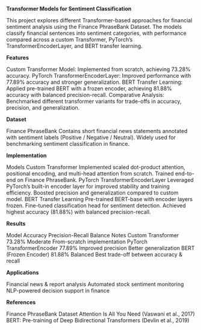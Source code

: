 **Transformer Models for Sentiment Classification**

This project explores different Transformer-based approaches for financial sentiment analysis using the Finance PhraseBank Dataset. The models classify financial sentences into sentiment categories, with performance compared across a custom Transformer, PyTorch’s TransformerEncoderLayer, and BERT transfer learning.

**Features**

Custom Transformer Model: Implemented from scratch, achieving 73.28% accuracy.
PyTorch TransformerEncoderLayer: Improved performance with 77.89% accuracy and stronger generalization.
BERT Transfer Learning: Applied pre-trained BERT with a frozen encoder, achieving 81.88% accuracy with balanced precision-recall.
Comparative Analysis: Benchmarked different transformer variants for trade-offs in accuracy, precision, and generalization.

**Dataset**

Finance PhraseBank
Contains short financial news statements annotated with sentiment labels (Positive / Negative / Neutral).
Widely used for benchmarking sentiment classification in finance.

**Implementation**

Models
Custom Transformer
Implemented scaled dot-product attention, positional encoding, and multi-head attention from scratch.
Trained end-to-end on Finance PhraseBank.
PyTorch TransformerEncoderLayer
Leveraged PyTorch’s built-in encoder layer for improved stability and training efficiency.
Boosted precision and generalization compared to custom model.
BERT Transfer Learning
Pre-trained BERT-base with encoder layers frozen.
Fine-tuned classification head for sentiment detection.
Achieved highest accuracy (81.88%) with balanced precision-recall.

**Results**

Model	Accuracy	Precision-Recall Balance	Notes
Custom Transformer	73.28%	Moderate	From-scratch implementation
PyTorch TransformerEncoder	77.89%	Improved precision	Better generalization
BERT (Frozen Encoder)	81.88%	Balanced	Best trade-off between accuracy & recall

**Applications**

Financial news & report analysis
Automated stock sentiment monitoring
NLP-powered decision support in finance

**References**

Finance PhraseBank Dataset
Attention Is All You Need (Vaswani et al., 2017)
BERT: Pre-training of Deep Bidirectional Transformers (Devlin et al., 2019)
